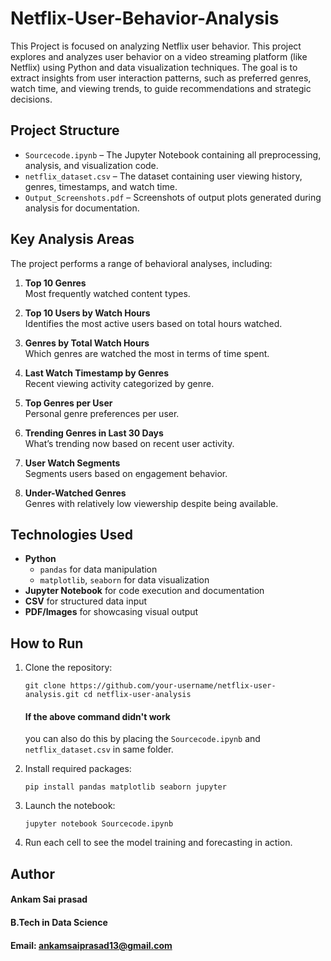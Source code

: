 # Netflix-User-Behavior-Analysis
This Project is focused on analyzing Netflix user behavior.
This project explores and analyzes user behavior on a video streaming platform (like Netflix) using Python and data visualization techniques. The goal is to extract insights from user interaction patterns, such as preferred genres, watch time, and viewing trends, to guide recommendations and strategic decisions.

## Project Structure

- `Sourcecode.ipynb` – The Jupyter Notebook containing all preprocessing, analysis, and visualization code.
- `netflix_dataset.csv` – The dataset containing user viewing history, genres, timestamps, and watch time.
- `Output_Screenshots.pdf` – Screenshots of output plots generated during analysis for documentation.

## Key Analysis Areas

The project performs a range of behavioral analyses, including:

1. **Top 10 Genres**  
   Most frequently watched content types.

2. **Top 10 Users by Watch Hours**  
   Identifies the most active users based on total hours watched.

3. **Genres by Total Watch Hours**  
   Which genres are watched the most in terms of time spent.

4. **Last Watch Timestamp by Genres**  
   Recent viewing activity categorized by genre.

5. **Top Genres per User**  
   Personal genre preferences per user.

6. **Trending Genres in Last 30 Days**  
   What’s trending now based on recent user activity.

7. **User Watch Segments**  
   Segments users based on engagement behavior.

8. **Under-Watched Genres**  
   Genres with relatively low viewership despite being available.

## Technologies Used

- **Python**
  - `pandas` for data manipulation
  - `matplotlib`, `seaborn` for data visualization
- **Jupyter Notebook** for code execution and documentation
- **CSV** for structured data input
- **PDF/Images** for showcasing visual output

## How to Run

1. Clone the repository:
   
   `git clone https://github.com/your-username/netflix-user-analysis.git
   cd netflix-user-analysis`
   #### If the above command didn't work
   you can also do this by placing the `Sourcecode.ipynb` and `netflix_dataset.csv` in same folder.
   
3. Install required packages:
  
   `pip install pandas matplotlib seaborn jupyter`
  
3. Launch the notebook:

   `jupyter notebook Sourcecode.ipynb`
  
4. Run each cell to see the model training and forecasting in action.

## Author
#### Ankam Sai prasad
#### B.Tech in Data Science
#### Email: ankamsaiprasad13@gmail.com
